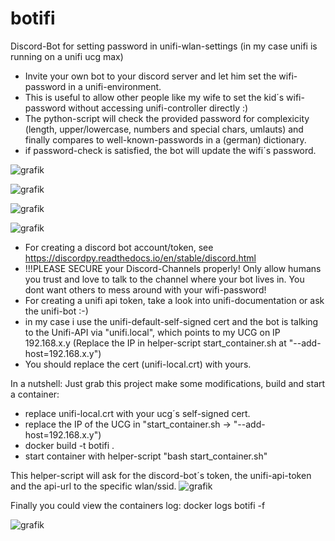 # botifi
Discord-Bot for setting password in unifi-wlan-settings (in my case unifi is running on a unifi ucg max)

- Invite your own bot to your discord server and let him set the wifi-password in a unifi-environment.
- This is useful to allow other people like my wife to set the kid´s wifi-password without accessing unifi-controller directly :)
- The python-script will check the provided password for complexicity (length, upper/lowercase, numbers and special chars, umlauts) and finally compares to well-known-passwords in a (german) dictionary. 
- if password-check is satisfied, the bot will update the wifi´s password.

![grafik](https://github.com/user-attachments/assets/388b4844-890d-4260-81ae-a3094d9a06a2)

![grafik](https://github.com/user-attachments/assets/1d2e34b1-ec9b-47fb-9181-f351dd89496a)

![grafik](https://github.com/user-attachments/assets/c56cdd97-1e0b-4990-aa4d-65c03857fac9)

![grafik](https://github.com/user-attachments/assets/d6797643-2ea7-4ba4-9158-5e8dbd4013ef)


- For creating a discord bot account/token, see https://discordpy.readthedocs.io/en/stable/discord.html
- !!!PLEASE SECURE your Discord-Channels properly! Only allow humans you trust and love to talk to the channel where your bot lives in. You dont want others to mess around with your wifi-password!
- For creating a unifi api token, take a look into unifi-documentation or ask the unifi-bot :-)
- in my case i use the unifi-default-self-signed cert and the bot is talking to the Unifi-API via "unifi.local", which points to my UCG on IP 192.168.x.y (Replace the IP in helper-script start_container.sh at "--add-host=192.168.x.y")
- You should replace the cert (unifi-local.crt) with yours.

In a nutshell: 
Just grab this project make some modifications, build and start a container: 
- replace unifi-local.crt with your ucg´s self-signed cert. 
- replace the IP of the UCG in "start_container.sh -> "--add-host=192.168.x.y")
- docker build -t botifi . 
- start container with helper-script "bash start_container.sh" 

This helper-script will ask for the discord-bot´s token, the unifi-api-token and the api-url to the specific wlan/ssid. 
![grafik](https://github.com/user-attachments/assets/cf6c5cdc-1577-4fa5-ae80-e0a4aedbcc3d)

Finally you could view the containers log: docker logs botifi -f

![grafik](https://github.com/user-attachments/assets/18e4d871-3eea-401a-8dd0-875f4465765d)
